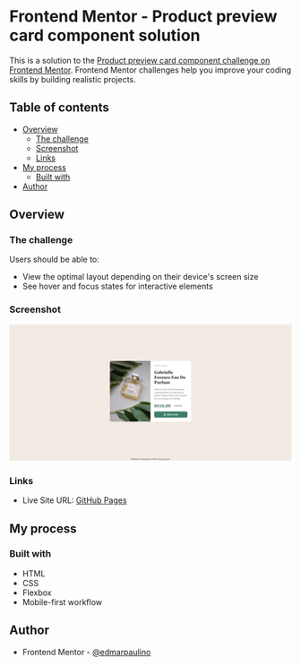 # Frontend Mentor - Product preview card component solution

This is a solution to the [Product preview card component challenge on Frontend Mentor](https://www.frontendmentor.io/challenges/product-preview-card-component-GO7UmttRfa). Frontend Mentor challenges help you improve your coding skills by building realistic projects. 

## Table of contents

- [Overview](#overview)
  - [The challenge](#the-challenge)
  - [Screenshot](#screenshot)
  - [Links](#links)
- [My process](#my-process)
  - [Built with](#built-with)
- [Author](#author)

## Overview

### The challenge

Users should be able to:

- View the optimal layout depending on their device's screen size
- See hover and focus states for interactive elements

### Screenshot

![](./images/screenshot.jpeg)

### Links

- Live Site URL: [GitHub Pages](https://edmarpaulino.github.io/product-preview-card-component-challenge-solution/)

## My process

### Built with

- HTML
- CSS
- Flexbox
- Mobile-first workflow


## Author

- Frontend Mentor - [@edmarpaulino](https://www.frontendmentor.io/profile/edmarpaulino)
